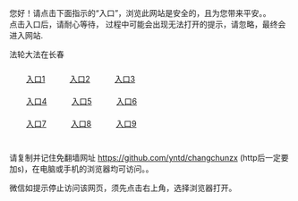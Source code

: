您好！请点击下面指示的“入口”，浏览此网站是安全的，且为您带来平安。。 <br/>
点击入口后，请耐心等待， 过程中可能会出现无法打开的提示，请忽略，最终会进入网站. </br>

法轮大法在长春<br/>
<div style="padding:10px"><a style="margin:20px" target="_blank" href="https://d2vbgp7av02hi5.cloudfront.net/2Qpsp?grstbn" id="ccLink1" rel="nofollow">入口1</a> <a target="_blank" style="margin:20px" href="https://d3llt5i0guoiqd.cloudfront.net/2Qpsp?ggsfkj" id="ccLink2" rel="nofollow">入口2</a> <a style="margin:20px" target="_blank" href="https://d320k2l5r0csbz.cloudfront.net/2Qpsp?zelrsogo" id="ccLink3" rel="nofollow">入口3</a></div>

<div style="padding:10px" ><a style="margin:20px" target="_blank" href="https://d2vbgp7av02hi5.cloudfront.net/2Qpsp?grstbn" id="ccLink4" rel="nofollow">入口4</a> <a style="margin:20px" href="https://d3llt5i0guoiqd.cloudfront.net/2Qpsp?ggsfkj" target="_blank" id="ccLink5" rel="nofollow">入口5</a> <a style="margin:20px" href="https://d320k2l5r0csbz.cloudfront.net/2Qpsp?zelrsogo" target="_blank" id="ccLink6" rel="nofollow">入口6</a></div>

<div style="padding:10px"><a style="margin:20px" target="_blank" href="https://d2vbgp7av02hi5.cloudfront.net/2Qpsp?grstbn" id="ccLink7" rel="nofollow">入口7</a> <a style="margin:20px" href="https://d3llt5i0guoiqd.cloudfront.net/2Qpsp?ggsfkj" target="_blank" id="ccLink8" rel="nofollow">入口8</a> <a style="margin:20px" target="_blank" href="https://d320k2l5r0csbz.cloudfront.net/2Qpsp?zelrsogo" id="ccLink9" rel="nofollow">入口9</a></div>

<br/>



请复制并记住免翻墙网址 https://github.com/yntd/changchunzx (http后一定要加s)，在电脑或手机的浏览器均可访问。。<br/>

微信如提示停止访问该网页，须先点击右上角，选择浏览器打开。
